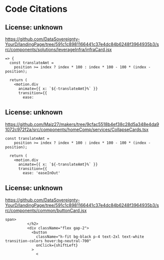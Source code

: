# Code Citations

## License: unknown
https://github.com/DataSovereignty-YourD/landingPage/tree/591c1c8981166441c37e4dc84b6248f3964935b3/src/components/solutions/leverageInfra/infraCard.jsx

```
=> {
  const translateAmt =
    position >= index ? index * 100 : index * 100 - 100 * (index - position);

  return (
    <motion.div
      animate={{ x: `${-translateAmt}%` }}
      transition={{
        ease:
```


## License: unknown
https://github.com/Maiz27/makers/tree/9cfac5518b4ef38c28d5a348e4da91072c972f2a/src/components/homeComp/services/CollapseCards.tsx

```
const translateAmt =
    position >= index ? index * 100 : index * 100 - 100 * (index - position);

  return (
    <motion.div
      animate={{ x: `${-translateAmt}%` }}
      transition={{
        ease: 'easeInOut'
```


## License: unknown
https://github.com/DataSovereignty-YourD/landingPage/tree/591c1c8981166441c37e4dc84b6248f3964935b3/src/components/common/buttonCard.jsx

```
span>
          </h2>
          <div className="flex gap-2">
            <button
              className="h-fit bg-black p-4 text-2xl text-white transition-colors hover:bg-neutral-700"
              onClick={shiftLeft}
            >
              <
```

